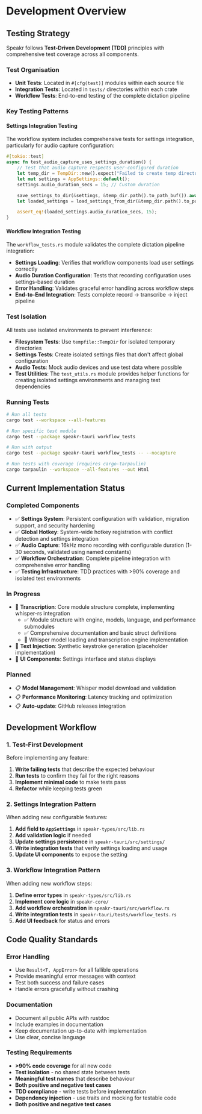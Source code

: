 # Development Overview

## Testing Strategy

Speakr follows **Test-Driven Development (TDD)** principles with comprehensive test coverage across
all components.

### Test Organisation

- **Unit Tests**: Located in `#[cfg(test)]` modules within each source file
- **Integration Tests**: Located in `tests/` directories within each crate
- **Workflow Tests**: End-to-end testing of the complete dictation pipeline

### Key Testing Patterns

#### Settings Integration Testing

The workflow system includes comprehensive tests for settings integration, particularly for audio
capture configuration:

```rust
#[tokio::test]
async fn test_audio_capture_uses_settings_duration() {
    // Test that audio capture respects user-configured duration
    let temp_dir = TempDir::new().expect("Failed to create temp directory");
    let mut settings = AppSettings::default();
    settings.audio_duration_secs = 15; // Custom duration

    save_settings_to_dir(&settings, &temp_dir.path().to_path_buf()).await.unwrap();
    let loaded_settings = load_settings_from_dir(&temp_dir.path().to_path_buf()).await.unwrap();

    assert_eq!(loaded_settings.audio_duration_secs, 15);
}
```

#### Workflow Integration Testing

The `workflow_tests.rs` module validates the complete dictation pipeline integration:

- **Settings Loading**: Verifies that workflow components load user settings correctly
- **Audio Duration Configuration**: Tests that recording configuration uses settings-based duration
- **Error Handling**: Validates graceful error handling across workflow steps
- **End-to-End Integration**: Tests complete record → transcribe → inject pipeline

### Test Isolation

All tests use isolated environments to prevent interference:

- **Filesystem Tests**: Use `tempfile::TempDir` for isolated temporary directories
- **Settings Tests**: Create isolated settings files that don't affect global configuration
- **Audio Tests**: Mock audio devices and use test data where possible
- **Test Utilities**: The `test_utils.rs` module provides helper functions for creating isolated
  settings environments and managing test dependencies

### Running Tests

```bash
# Run all tests
cargo test --workspace --all-features

# Run specific test module
cargo test --package speakr-tauri workflow_tests

# Run with output
cargo test --package speakr-tauri workflow_tests -- --nocapture

# Run tests with coverage (requires cargo-tarpaulin)
cargo tarpaulin --workspace --all-features --out Html
```

## Current Implementation Status

### Completed Components

- ✅ **Settings System**: Persistent configuration with validation, migration support, and security
  hardening
- ✅ **Global Hotkey**: System-wide hotkey registration with conflict detection and settings
  integration
- ✅ **Audio Capture**: 16kHz mono recording with configurable duration (1-30 seconds, validated
  using named constants)
- ✅ **Workflow Orchestration**: Complete pipeline integration with comprehensive error handling
- ✅ **Testing Infrastructure**: TDD practices with >90% coverage and isolated test environments

### In Progress

- 🚧 **Transcription**: Core module structure complete, implementing whisper-rs integration
  - ✅ Module structure with engine, models, language, and performance submodules
  - ✅ Comprehensive documentation and basic struct definitions
  - 🚧 Whisper model loading and transcription engine implementation
- 🚧 **Text Injection**: Synthetic keystroke generation (placeholder implementation)
- 🚧 **UI Components**: Settings interface and status displays

### Planned

- 📋 **Model Management**: Whisper model download and validation
- 📋 **Performance Monitoring**: Latency tracking and optimization
- 📋 **Auto-update**: GitHub releases integration

## Development Workflow

### 1. Test-First Development

Before implementing any feature:

1. **Write failing tests** that describe the expected behaviour
2. **Run tests** to confirm they fail for the right reasons
3. **Implement minimal code** to make tests pass
4. **Refactor** while keeping tests green

### 2. Settings Integration Pattern

When adding new configurable features:

1. **Add field to `AppSettings`** in `speakr-types/src/lib.rs`
2. **Add validation logic** if needed
3. **Update settings persistence** in `speakr-tauri/src/settings/`
4. **Write integration tests** that verify settings loading and usage
5. **Update UI components** to expose the setting

### 3. Workflow Integration Pattern

When adding new workflow steps:

1. **Define error types** in `speakr-types/src/lib.rs`
2. **Implement core logic** in `speakr-core/`
3. **Add workflow orchestration** in `speakr-tauri/src/workflow.rs`
4. **Write integration tests** in `speakr-tauri/tests/workflow_tests.rs`
5. **Add UI feedback** for status and errors

## Code Quality Standards

### Error Handling

- Use `Result<T, AppError>` for all fallible operations
- Provide meaningful error messages with context
- Test both success and failure cases
- Handle errors gracefully without crashing

### Documentation

- Document all public APIs with rustdoc
- Include examples in documentation
- Keep documentation up-to-date with implementation
- Use clear, concise language

### Testing Requirements

- **>90% code coverage** for all new code
- **Test isolation** - no shared state between tests
- **Meaningful test names** that describe behaviour
- **Both positive and negative test cases**
- **TDD compliance** - write tests before implementation
- **Dependency injection** - use traits and mocking for testable code
- **Both positive and negative test cases**
